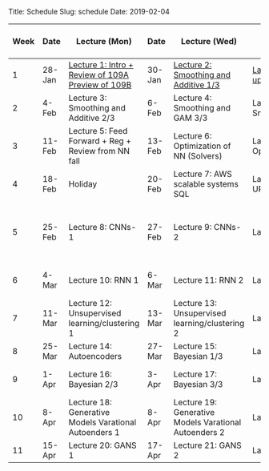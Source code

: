 Title: Schedule
Slug: schedule
Date: 2019-02-04


|﻿Week|Date|Lecture (Mon)|Date|Lecture (Wed)|Lab|a-sections|Assignment (release and due) |
|-----|-----|-----|-----|-----|-----|-----|-----|
|1|28-Jan|[Lecture 1: Intro + Review of 109A Preview of 109B ]({filename}/lectures/lecture1/index.md)|30-Jan|[Lecture 2: Smoothing and Additive 1/3]({filename}/lectures/lecture2/index.md)|[Lab 1: Setting up enviroment]({filename}/labs/lab1/index.md)|[]({filename}/pages/README.md)|[]({filename}/pages/README.md)|
|2|4-Feb|Lecture 3: Smoothing and Additive 2/3|6-Feb|Lecture 4: Smoothing and GAM 3/3 |Lab 2: Smoothing/GAM |[]({filename}/pages/README.md)|[]({filename}/pages/README.md)|
|3|11-Feb|Lecture 5: Feed Forward + Reg + Review from NN fall |13-Feb|Lecture 6: Optimization of NN (Solvers) |Lab 3: Optimization|Advanced Section 1: Optimization/EMD |[]({filename}/pages/README.md)|
|4|18-Feb|Holiday|20-Feb|Lecture 7:  AWS scalable systems SQL|Lab 4: Setting UP AWS|Advanced Section 2: Dropout|[]({filename}/pages/README.md)|
|5|25-Feb|Lecture 8: CNNs-1|27-Feb|Lecture 9: CNNs-2|Lab 5: CNNs|Advanced Section 3: ConvNets: LeNet, AlexNet, VGG-15, ResNet and Inception|[]({filename}/pages/README.md)|
|6|4-Mar|Lecture 10: RNN 1|6-Mar|Lecture 11: RNN 2|Lab 6: RNNS|Advanced Section 4: LSTN, GRU in NLP |[]({filename}/pages/README.md)|
|7|11-Mar|Lecture 12:  Unsupervised learning/clustering 1|13-Mar|Lecture 13: Unsupervised learning/clustering 2|Lab 7: Clusterig |Advanced Section 5: Unsup + AE |[]({filename}/pages/README.md)|
|8|25-Mar|Lecture 14: Autoencoders|27-Mar|Lecture 15: Bayesian 1/3|Lab 8: Bayes 1|[]({filename}/pages/README.md)|[]({filename}/pages/README.md)|
|9|1-Apr|Lecture 16: Bayesian 2/3|3-Apr|Lecture 17: Bayesian 3/3|Lab 9: Bayes 2|Advanced Section 7:LDA and Bayes|[]({filename}/pages/README.md)|
|10|8-Apr|Lecture 18: Generative Models Varational Autoenders 1|8-Apr|Lecture 19: Generative Models Varational Autoenders 2|Lab 10: VAE|Advanced Section 8:VAE+GANS|[]({filename}/pages/README.md)|
|11|15-Apr|Lecture 20: GANS 1|17-Apr|Lecture 21: GANS 2|Lab 11: GANS|[]({filename}/pages/README.md)|[]({filename}/pages/README.md)|
